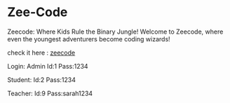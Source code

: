 # Zee-Code
 Zeecode: Where Kids Rule the Binary Jungle!  Welcome to Zeecode, where even the youngest adventurers become coding wizards! 

check it here : [zeecode](https://zeecodee.000webhostapp.com/zeecodephp/frontend/index.php)

Login: 
Admin 
Id:1 
Pass:1234

Student:
Id:2
Pass:1234

Teacher: 
Id:9
Pass:sarah1234

